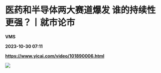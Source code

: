 # 医药和半导体两大赛道爆发 谁的持续性更强？丨就市论市
**VMS**

**2023-10-30 07:11**

**https://www.yicai.com/video/101890006.html**

![](http://imgcdn.yicai.com/vms-new/2023/10/3e83251e-2b29-48a1-b7ae-17cbf0e2c950_vSxR.jpg)